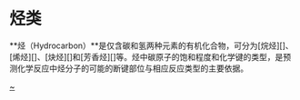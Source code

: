 # 烃类

**烃（Hydrocarbon）**是仅含碳和氢两种元素的有机化合物，可分为[烷烃][]、[烯烃][]、[炔烃][]和[芳香烃][]等。烃中碳原子的饱和程度和化学键的类型，是预测化学反应中烃分子的可能的断键部位与相应反应类型的主要依据。

[~](/~link/hydrocarbon)